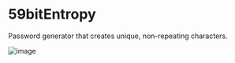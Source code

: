 # 59bitEntropy
Password generator that creates unique, non-repeating characters.

![image](https://github.com/herboren/59bitEntropy/assets/987794/b984f2b5-1e3e-4b37-8c39-dabc294182df)
